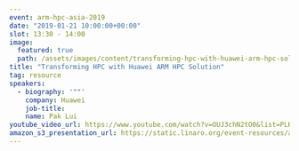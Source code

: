 ```yaml
---
event: arm-hpc-asia-2019
date: "2019-01-21 10:00:00+00:00"
slot: 13:30	- 14:00
image:
  featured: true
  path: /assets/images/content/transforming-hpc-with-huawei-arm-hpc-solution.jpg
title: "Transforming HPC with Huawei ARM HPC Solution"
tag: resource
speakers:
  - biography: '""'
    company: Huawei
    job-title:
    name: Pak Lui
youtube_video_url: https://www.youtube.com/watch?v=OUJ3chN2tO0&list=PLKZSArYQptsPLGSEUycUowh9oy8WF_epV&index=5&t=0s
amazon_s3_presentation_url: https://static.linaro.org/event-resources/arm-hpc-2019/slides/TransformingHPCwithHuaweiARMHPCSolution10.pdf
---
```

